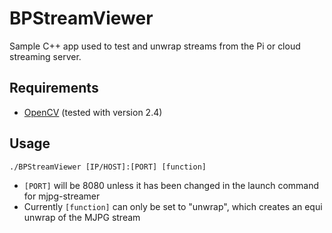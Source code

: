 BPStreamViewer
==============

Sample C++ app used to test and unwrap streams from the Pi or cloud streaming server.

Requirements
------------

-	[OpenCV](http://opencv.willowgarage.com) (tested with version 2.4)

Usage
-----

```./BPStreamViewer [IP/HOST]:[PORT] [function]```

-	```[PORT]``` will be 8080 unless it has been changed in the launch command for mjpg-streamer
-	Currently ```[function]``` can only be set to "unwrap", which creates an equi unwrap of the MJPG stream